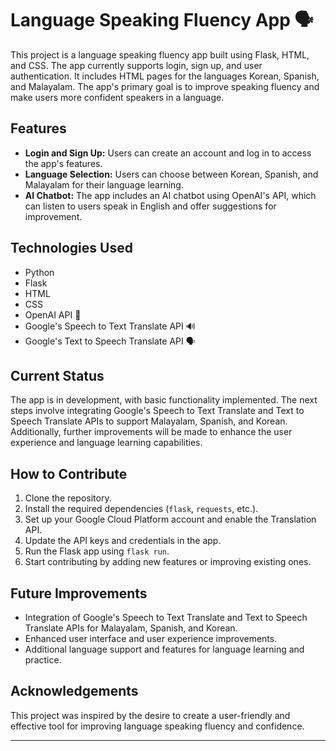 # Language Speaking Fluency App 🗣️

This project is a language speaking fluency app built using Flask, HTML, and CSS. The app currently supports login, sign up, and user authentication. It includes HTML pages for the languages Korean, Spanish, and Malayalam. The app's primary goal is to improve speaking fluency and make users more confident speakers in a language.

## Features

- **Login and Sign Up:** Users can create an account and log in to access the app's features.
- **Language Selection:** Users can choose between Korean, Spanish, and Malayalam for their language learning.
- **AI Chatbot:** The app includes an AI chatbot using OpenAI's API, which can listen to users speak in English and offer suggestions for improvement.

## Technologies Used

- Python 
- Flask 
- HTML
- CSS
- OpenAI API 🤖
- Google's Speech to Text Translate API 🔊
- Google's Text to Speech Translate API 🗣️

## Current Status

The app is in development, with basic functionality implemented. The next steps involve integrating Google's Speech to Text Translate and Text to Speech Translate APIs to support Malayalam, Spanish, and Korean. Additionally, further improvements will be made to enhance the user experience and language learning capabilities.

## How to Contribute

1. Clone the repository.
2. Install the required dependencies (`flask`, `requests`, etc.).
3. Set up your Google Cloud Platform account and enable the Translation API.
4. Update the API keys and credentials in the app.
5. Run the Flask app using `flask run`.
6. Start contributing by adding new features or improving existing ones.

## Future Improvements

- Integration of Google's Speech to Text Translate and Text to Speech Translate APIs for Malayalam, Spanish, and Korean.
- Enhanced user interface and user experience improvements.
- Additional language support and features for language learning and practice.

## Acknowledgements

This project was inspired by the desire to create a user-friendly and effective tool for improving language speaking fluency and confidence.

---


